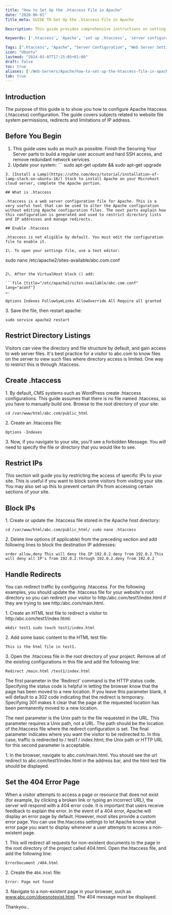 ```yaml
---
title: "How to Set Up the .htaccess File in Apache"
date: "2020-06-01"
Title_meta: GUIDE TO Set Up the .htaccess File in Apache

Description: This guide provides comprehensive instructions on setting up the .htaccess file in Apache. Learn how to configure .htaccess to control web server settings, manage redirects, enhance security, and optimize your website on an Apache server.

Keywords: ['.htaccess', 'Apache', 'set up .htaccess', 'server configuration', 'web server settings']

Tags: [".htaccess", "Apache", "Server Configuration", "Web Server Settings", "Redirects", "Security"]
icon: "Ubuntu"
lastmod: "2024-03-07T17:25:05+01:00"
draft: false
toc: true
aliases: ['/Web-Servers/Apache/how-to-set-up-the-htaccess-file-in-apache/']
tab: true
---
```


## Introduction

The purpose of this guide is to show you how to configure Apache htaccess (.htaccess) configuration. The guide covers subjects related to website file system permissions, redirects and limitations of IP address.

## Before You Begin

1. This guide uses sudo as much as possible. Finish the Securing Your Server parts to build a regular user account and hard SSH access, and remove redundant network services.
2. Update your system: ```
sudo apt-get update && sudo apt-get upgrade
```
3. [Install a Lamp](https://utho.com/docs/tutorial/installation-of-lamp-stack-on-ubuntu-16/) Stack to install Apache on your Microhost cloud server, complete the Apache portion.

## What is .htaccess

.htaccess is a web server configuration file for Apache. This is a very useful tool that can be used to alter the Apache configuration without editing Apache configuration files. The next parts explain how this configuration is generated and used to restrict directory lists and IP addresses and manage redirects.

## Enable .htaccess

.htaccess is not eligible by default. You must edit the configuration file to enable it.

1\. To open your settings file, use a text editor:

```
sudo nano /etc/apache2/sites-available/abc.com.conf
```

2\. After the VirtualHost block () add:

```file {title="/etc/apache2/sites-available/abc.com.conf" lang="aconf"}
….

Options Indexes FollowSymLinks AllowOverride All Require all granted
```

3\. Save the file, then restart apache:

```
sudo service apache2 restart
```

## Restrict Directory Listings

Visitors can view the directory and file structure by default, and gain access to web server files. It's best practice for a visitor to abc.com to know files on the server to view such files where directory access is limited. One way to restrict this is through .htaccess.

## Create .htaccess

1\. By default, CMS systems such as WordPress create .htaccess configurations. This guide assumes that there is no file named .htaccess, so you have to manually build one. Browse to the root directory of your site:

```
cd /var/www/html/abc.com/public_html
```

2\. Create an .htaccess file:

```file {title="/var/www/html/abc.com/public\_html/.htaccess" lang="aconf"}
Options -Indexes
```

3\. Now, if you navigate to your site, you'll see a forbidden Message. You will need to specify the file or directory that you would like to see.

## Restrict IPs

This section will guide you by restricting the access of specific IPs to your site. This is useful if you want to block some visitors from visiting your site. You may also set up this to prevent certain IPs from accessing certain sections of your site.

## Block IPs

1\. Create or update the .htaccess file stored in the Apache host directory:

```
cd /var/www/html/abc.com/public_html/ sudo nano .htaccess
```

2\. Delete line options (if applicable) from the preceding section and add following lines to block the destination IP addresses:

```file {title="/var/www/html/abc.com/public\_html" lang="aconf"}
order allow,deny This will deny the IP 192.0.2.deny from 192.0.2.This will deny all IP's from 192.0.2.through 192.0.2.deny from 192.0.2
```

## Handle Redirects

You can redirect traffic by configuring .htaccess. For the following examples, you should update the .htaccess file for your website's root directory so you can redirect your visitor to http:/abc.com/test1/index.html if they are trying to see http:/abc.com/main.html.

1\. Create an HTML test file to redirect a visitor to http:/abc.com/test1/index.html:

```
mkdir test1 sudo touch test1/index.html
```

2\. Add some basic content to the HTML test file:

```file {title="/var/www/html/abc.com/public\_html/test1/index.html" lang="aconf"}
This is the html file in test1.
```

3\. Open the .htaccess file in the root directory of your project. Remove all of the existing configurations in this file and add the following line:

```file {title="/var/www/html/abc.com/public\_html/.htaccess" lang="aconf"}
Redirect /main.html /test1/index.html
```

The first parameter in the 'Redirect' command is the HTTP status code. Specifying the status code is helpful in letting the browser know that the page has been moved to a new location. If you leave this parameter blank, it will default to a 302 code indicating that the redirect is temporary. Specifying 301 makes it clear that the page at the requested location has been permanently moved to a new location.

The next parameter is the Unix path to the file requested in the URL. This parameter requires a Unix path, not a URL. The path should be the location of the.htaccess file where the redirect configuration is set. The final parameter indicates where you want the visitor to be redirected to. In this case, traffic is redirected to / test1 / index.html; the Unix path or HTTP URL for this second parameter is acceptable.

1\. In the browser, navigate to abc.com/main.html. You should see the url redirect to abc.com/test1/index.html in the address bar, and the html test file should be displayed.

## Set the 404 Error Page

When a visitor attempts to access a page or resource that does not exist (for example, by clicking a broken link or typing an incorrect URL), the server will respond with a 404 error code. It is important that users receive feedback to explain the error. In the event of a 404 error, Apache will display an error page by default. However, most sites provide a custom error page. You can use the.htaccess settings to let Apache know what error page you want to display whenever a user attempts to access a non-existent page.

1\. This will redirect all requests for non-existent documents to the page in the root directory of the project called 404.html. Open the.htaccess file, and add the following line:

```file {title="/var/www/html/abc.com/public\_html/.htaccess" lang="aconf"}
ErrorDocument /404.html
```

2\. Create the `404.html` file:

```file {title="/var/www/html/abc.com/public\_html/404.html" lang="aconf"}
Error: Page not found
```

3\. Navigate to a non-existent page in your browser, such as www.abc.com/doesnotexist.html. The 404 message must be displayed.

Thankyou..
